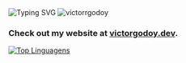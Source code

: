 <img src="https://readme-typing-svg.demolab.com?font=Fira+Code&pause=1000&color=08CE90&width=435&lines=Hello+World!;I'm+Victor+Godoy;Student+and+Developer" alt="Typing SVG">
<img src="https://komarev.com/ghpvc/?username=victorrgodoy&label=Profile%20views&color=0e75b6&style=flat-square" alt="victorrgodoy" /> 

### Check out my website at <a href="https://victordev-rosy.vercel.app" target="_blank">victorgodoy.dev</a>.
[![Top Linguagens](https://github-readme-stats.vercel.app/api/top-langs/?username=victorrgodoy&layout=compact&theme=github_dark_dimmed&hide_border=true)](https://github.com/victorrgodoy)
